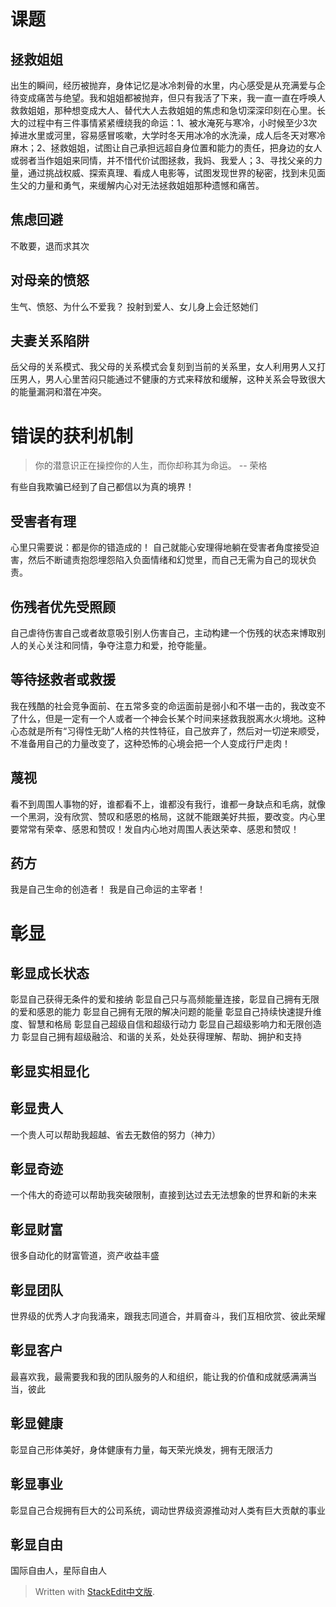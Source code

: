 # 课题
## 拯救姐姐
出生的瞬间，经历被抛弃，身体记忆是冰冷刺骨的水里，内心感受是从充满爱与企待变成痛苦与绝望。我和姐姐都被抛弃，但只有我活了下来，我一直一直在呼唤人救救姐姐，那种想变成大人、替代大人去救姐姐的焦虑和急切深深印刻在心里。长大的过程中有三件事情紧紧缠绕我的命运：1、被水淹死与寒冷，小时候至少3次掉进水里或河里，容易感冒咳嗽，大学时冬天用冰冷的水洗澡，成人后冬天对寒冷麻木；2、拯救姐姐，试图让自己承担远超自身位置和能力的责任，把身边的女人或弱者当作姐姐来同情，并不惜代价试图拯救，我妈、我爱人；3、寻找父亲的力量，通过挑战权威、探索真理、看成人电影等，试图发现世界的秘密，找到未见面生父的力量和勇气，来缓解内心对无法拯救姐姐那种遗憾和痛苦。
## 焦虑回避
不敢要，退而求其次
## 对母亲的愤怒
生气、愤怒、为什么不爱我？
投射到爱人、女儿身上会迁怒她们

## 夫妻关系陷阱
岳父母的关系模式、我父母的关系模式会复刻到当前的关系里，女人利用男人又打压男人，男人心里苦闷只能通过不健康的方式来释放和缓解，这种关系会导致很大的能量漏洞和潜在冲突。

# 错误的获利机制
>你的潜意识正在操控你的人生，而你却称其为命运。
-- 荣格

有些自我欺骗已经到了自己都信以为真的境界！
## 受害者有理
心里只需要说：都是你的错造成的！
自己就能心安理得地躺在受害者角度接受迫害，然后不断谴责抱怨埋怨陷入负面情绪和幻觉里，而自己无需为自己的现状负责。
## 伤残者优先受照顾
自己虐待伤害自己或者故意吸引别人伤害自己，主动构建一个伤残的状态来博取别人的关心关注和同情，争夺注意力和爱，抢夺能量。
## 等待拯救者或救援
我在残酷的社会竞争面前、在五常多变的命运面前是弱小和不堪一击的，我改变不了什么，但是一定有一个人或者一个神会长某个时间来拯救我脱离水火境地。这种心态就是所有“习得性无助”人格的共性特征，自己放弃了，然后对一切逆来顺受，不准备用自己的力量改变了，这种恐怖的心境会把一个人变成行尸走肉！

## 蔑视
看不到周围人事物的好，谁都看不上，谁都没有我行，谁都一身缺点和毛病，就像一个黑洞，没有欣赏、赞叹和感恩的格局，这就不能跟美好共振，要改变。内心里要常常有荣幸、感恩和赞叹！发自内心地对周围人表达荣幸、感恩和赞叹！

## 药方
我是自己生命的创造者！
我是自己命运的主宰者！

# 彰显
## 彰显成长状态
彰显自己获得无条件的爱和接纳
彰显自己只与高频能量连接，彰显自己拥有无限的爱和感恩的能力
彰显自己拥有无限的解决问题的能量
彰显自己持续快速提升维度、智慧和格局
彰显自己超级自信和超级行动力
彰显自己超级影响力和无限创造力
彰显自己拥有超级融洽、和谐的关系，处处获得理解、帮助、拥护和支持
## 彰显实相显化
## 彰显贵人
一个贵人可以帮助我超越、省去无数倍的努力（神力）
## 彰显奇迹
一个伟大的奇迹可以帮助我突破限制，直接到达过去无法想象的世界和新的未来
## 彰显财富
很多自动化的财富管道，资产收益丰盛
## 彰显团队
世界级的优秀人才向我涌来，跟我志同道合，并肩奋斗，我们互相欣赏、彼此荣耀
## 彰显客户
最喜欢我，最需要我和我的团队服务的人和组织，能让我的价值和成就感满满当当，彼此
## 彰显健康
彰显自己形体美好，身体健康有力量，每天荣光焕发，拥有无限活力
## 彰显事业
彰显自己合规拥有巨大的公司系统，调动世界级资源推动对人类有巨大贡献的事业
## 彰显自由
国际自由人，星际自由人


> Written with [StackEdit中文版](https://stackedit.cn/).
<!--stackedit_data:
eyJoaXN0b3J5IjpbLTEwOTU2MjQ5NiwxNDM0NjkzODU1LDExND
cwNzA0OTcsMTE2Nzk5ODI3NywtMjA2MjUwNTAwOSwtMTAyNTU4
NjU3LDM1MTk4NjY4NF19
-->